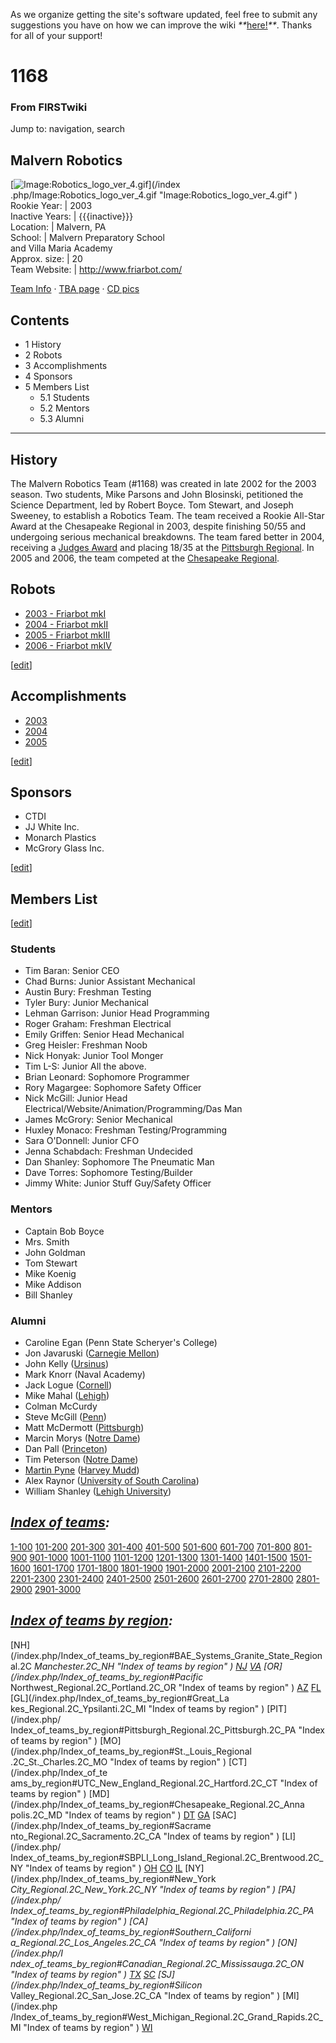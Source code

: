 As we organize getting the site's software updated, feel free to submit any
suggestions you have on how we can improve the wiki
_**_[here!](/index.php/User:Hallry/Suggestions "User:Hallry/Suggestions"
)_**_. Thanks for all of your support!

# 1168

### From FIRSTwiki

Jump to: navigation, search

Malvern Robotics  
---  
[![Image:Robotics_logo_ver_4.gif](/media/4/4e/Robotics_logo_ver_4.gif)](/index
.php/Image:Robotics_logo_ver_4.gif "Image:Robotics_logo_ver_4.gif" )  
Rookie Year: | 2003  
Inactive Years: | {{{inactive}}}  
Location: | Malvern, PA  
School: | Malvern Preparatory School  
and Villa Maria Academy  
Approx. size: | 20  
Team Website: | <http://www.friarbot.com/>  
  
[Team Info](http://frclinks.appspot.com/t/1168
"http://frclinks.appspot.com/t/1168" ) · [TBA
page](http://www.thebluealliance.com/team/1168
"http://www.thebluealliance.com/team/1168" ) · [CD
pics](http://www.chiefdelphi.com/media/photos/tags/frc1168
"http://www.chiefdelphi.com/media/photos/tags/frc1168" )  
  
## Contents

  * 1 History
  * 2 Robots
  * 3 Accomplishments
  * 4 Sponsors
  * 5 Members List
    * 5.1 Students
    * 5.2 Mentors
    * 5.3 Alumni  
---  
  

## History

The Malvern Robotics Team (#1168) was created in late 2002 for the 2003
season. Two students, Mike Parsons and John Blosinski, petitioned the Science
Department, led by Robert Boyce. Tom Stewart, and Joseph Sweeney, to establish
a Robotics Team. The team received a Rookie All-Star Award at the Chesapeake
Regional in 2003, despite finishing 50/55 and undergoing serious mechanical
breakdowns. The team fared better in 2004, receiving a [Judges
Award](/index.php/Judges_Award "Judges Award" ) and placing 18/35 at the
[Pittsburgh Regional](/index.php/Pittsburgh_Regional "Pittsburgh Regional" ).
In 2005 and 2006, the team competed at the [Chesapeake
Regional](/index.php/Chesapeake_Regional "Chesapeake Regional" ).


## Robots

  * [2003 - Friarbot mkI](/index.php/1168_in_2003 "1168 in 2003" )
  * [2004 - Friarbot mkII](/index.php/1168_in_2004 "1168 in 2004" )
  * [2005 - Friarbot mkIII](/index.php?title=1168_in_2005&action=edit "1168 in 2005" )
  * [2006 - Friarbot mkIV](/index.php/1168_in_2006 "1168 in 2006" )

[[edit](/index.php?title=1168&action=edit&section=3 "Edit section:
Accomplishments" )]

## Accomplishments

  * [2003](/index.php/1168_in_2003 "1168 in 2003" )
  * [2004](/index.php/1168_in_2004 "1168 in 2004" )
  * [2005](/index.php?title=1168_in_2005&action=edit "1168 in 2005" )

[[edit](/index.php?title=1168&action=edit&section=4 "Edit section: Sponsors"
)]

## Sponsors

  * CTDI 
  * JJ White Inc. 
  * Monarch Plastics 
  * McGrory Glass Inc. 

[[edit](/index.php?title=1168&action=edit&section=5 "Edit section: Members
List" )]

## Members List

[[edit](/index.php?title=1168&action=edit&section=6 "Edit section: Students"
)]

### Students

  * Tim Baran: Senior CEO 
  * Chad Burns: Junior Assistant Mechanical 
  * Austin Bury: Freshman Testing 
  * Tyler Bury: Junior Mechanical 
  * Lehman Garrison: Junior Head Programming 
  * Roger Graham: Freshman Electrical 
  * Emily Griffen: Senior Head Mechanical 
  * Greg Heisler: Freshman Noob 
  * Nick Honyak: Junior Tool Monger 
  * Tim L-S: Junior All the above. 
  * Brian Leonard: Sophomore Programmer 
  * Rory Magargee: Sophomore Safety Officer 
  * Nick McGill: Junior Head Electrical/Website/Animation/Programming/Das Man 
  * James McGrory: Senior Mechanical 
  * Huxley Monaco: Freshman Testing/Programming 
  * Sara O'Donnell: Junior CFO 
  * Jenna Schabdach: Freshman Undecided 
  * Dan Shanley: Sophomore The Pneumatic Man 
  * Dave Torres: Sophomore Testing/Builder 
  * Jimmy White: Junior Stuff Guy/Safety Officer 


### Mentors

  * Captain Bob Boyce 
  * Mrs. Smith 
  * John Goldman 
  * Tom Stewart 
  * Mike Koenig 
  * Mike Addison 
  * Bill Shanley 


### Alumni

  * Caroline Egan (Penn State Scheryer's College) 
  * Jon Javaruski ([Carnegie Mellon](/index.php?title=Carnegie_Mellon&action=edit "Carnegie Mellon" )) 
  * John Kelly ([Ursinus](/index.php?title=Ursinus&action=edit "Ursinus" )) 
  * Mark Knorr (Naval Academy) 
  * Jack Logue ([Cornell](/index.php?title=Cornell&action=edit "Cornell" )) 
  * Mike Mahal ([Lehigh](/index.php?title=Lehigh&action=edit "Lehigh" )) 
  * Colman McCurdy 
  * Steve McGill ([Penn](/index.php?title=University_of_Pennsylvania&action=edit "University of Pennsylvania" )) 
  * Matt McDermott ([Pittsburgh](/index.php?title=Pittsburgh&action=edit "Pittsburgh" )) 
  * Marcin Morys ([Notre Dame](/index.php?title=Notre_Dame&action=edit "Notre Dame" )) 
  * Dan Pall ([Princeton](/index.php?title=Princeton&action=edit "Princeton" )) 
  * Tim Peterson ([Notre Dame](/index.php?title=Notre_Dame&action=edit "Notre Dame" )) 
  * [Martin Pyne](/index.php/User:Goobergunch "User:Goobergunch" ) ([Harvey Mudd](/index.php?title=Harvey_Mudd&action=edit "Harvey Mudd" )) 
  * Alex Raynor ([University of South Carolina](/index.php?title=University_of_South_Carolina&action=edit "University of South Carolina" )) 
  * William Shanley ([Lehigh University](/index.php?title=Lehigh_University&action=edit "Lehigh University" )) 

  

_[Index of teams](/index.php/Index_of_teams "Index of teams" ):_  
---  
  
[1-100](/index.php/Index_of_teams#1-100 "Index of teams" )
[101-200](/index.php/Index_of_teams#101-200 "Index of teams" )
[201-300](/index.php/Index_of_teams#201-300 "Index of teams" )
[301-400](/index.php/Index_of_teams#301-400 "Index of teams" )
[401-500](/index.php/Index_of_teams#401-500 "Index of teams" )
[501-600](/index.php/Index_of_teams#501-600 "Index of teams" )
[601-700](/index.php/Index_of_teams#601-700 "Index of teams" )
[701-800](/index.php/Index_of_teams#701-800 "Index of teams" )
[801-900](/index.php/Index_of_teams#801-900 "Index of teams" )
[901-1000](/index.php/Index_of_teams#901-1000 "Index of teams" )
[1001-1100](/index.php/Index_of_teams#1001-1100 "Index of teams" )
[1101-1200](/index.php/Index_of_teams#1101-1200 "Index of teams" )
[1201-1300](/index.php/Index_of_teams#1201-1300 "Index of teams" )
[1301-1400](/index.php/Index_of_teams#1301-1400 "Index of teams" )
[1401-1500](/index.php/Index_of_teams#1401-1500 "Index of teams" )
[1501-1600](/index.php/Index_of_teams#1501-1600 "Index of teams" )
[1601-1700](/index.php/Index_of_teams#1601-1700 "Index of teams" )
[1701-1800](/index.php/Index_of_teams#1701-1800 "Index of teams" )
[1801-1900](/index.php/Index_of_teams#1801-1900 "Index of teams" )
[1901-2000](/index.php/Index_of_teams#1901-2000 "Index of teams" )
[2001-2100](/index.php/Index_of_teams#2001-2100 "Index of teams" )
[2101-2200](/index.php/Index_of_teams#2101-2200 "Index of teams" )
[2201-2300](/index.php/Index_of_teams#2201-2300 "Index of teams" )
[2301-2400](/index.php/Index_of_teams#2301-2400 "Index of teams" )
[2401-2500](/index.php/Index_of_teams#2401-2500 "Index of teams" )
[2501-2600](/index.php/Index_of_teams#2501-2600 "Index of teams" )
[2601-2700](/index.php/Index_of_teams#2601-2700 "Index of teams" )
[2701-2800](/index.php/Index_of_teams#2701-2800 "Index of teams" )
[2801-2900](/index.php/Index_of_teams#2801-2900 "Index of teams" )
[2901-3000](/index.php/Index_of_teams#2901-3000 "Index of teams" )  
  
_[Index of teams by region](/index.php/Index_of_teams_by_region "Index of
teams by region" ):_  
---  
  
[NH](/index.php/Index_of_teams_by_region#BAE_Systems_Granite_State_Regional.2C
_Manchester.2C_NH "Index of teams by region" )
[NJ](/index.php/Index_of_teams_by_region#New_Jersey_Regional.2C_Trenton.2C_NJ
"Index of teams by region" )
[VA](/index.php/Index_of_teams_by_region#NASA.2FVCU_Regional.2C_Richmond.2C_VA
"Index of teams by region" ) [OR](/index.php/Index_of_teams_by_region#Pacific_
Northwest_Regional.2C_Portland.2C_OR "Index of teams by region" )
[AZ](/index.php/Index_of_teams_by_region#Arizona_Regional.2C_Phoenix.2C_AZ
"Index of teams by region" )
[FL](/index.php/Index_of_teams_by_region#Florida_Regional.2C_Orlando.2C_FL
"Index of teams by region" ) [GL](/index.php/Index_of_teams_by_region#Great_La
kes_Regional.2C_Ypsilanti.2C_MI "Index of teams by region" ) [PIT](/index.php/
Index_of_teams_by_region#Pittsburgh_Regional.2C_Pittsburgh.2C_PA "Index of
teams by region" ) [MO](/index.php/Index_of_teams_by_region#St._Louis_Regional
.2C_St._Charles.2C_MO "Index of teams by region" ) [CT](/index.php/Index_of_te
ams_by_region#UTC_New_England_Regional.2C_Hartford.2C_CT "Index of teams by
region" ) [MD](/index.php/Index_of_teams_by_region#Chesapeake_Regional.2C_Anna
polis.2C_MD "Index of teams by region" )
[DT](/index.php/Index_of_teams_by_region#Detroit_Regional.2C_Detroit.2C_MI
"Index of teams by region" )
[GA](/index.php/Index_of_teams_by_region#Peachtree_Regional.2C_Duluth.2C_GA
"Index of teams by region" ) [SAC](/index.php/Index_of_teams_by_region#Sacrame
nto_Regional.2C_Sacramento.2C_CA "Index of teams by region" ) [LI](/index.php/
Index_of_teams_by_region#SBPLI_Long_Island_Regional.2C_Brentwood.2C_NY "Index
of teams by region" )
[OH](/index.php/Index_of_teams_by_region#Buckeye_Regional.2C_Cleveland.2C_OH
"Index of teams by region" )
[CO](/index.php/Index_of_teams_by_region#Colorado_Regional.2C_Denver.2C_CO
"Index of teams by region" )
[IL](/index.php/Index_of_teams_by_region#Midwest_Regional.2C_Evanston.2C_IL
"Index of teams by region" ) [NY](/index.php/Index_of_teams_by_region#New_York
_City_Regional.2C_New_York.2C_NY "Index of teams by region" ) [PA](/index.php/
Index_of_teams_by_region#Philadelphia_Regional.2C_Philadelphia.2C_PA "Index of
teams by region" ) [CA](/index.php/Index_of_teams_by_region#Southern_Californi
a_Regional.2C_Los_Angeles.2C_CA "Index of teams by region" ) [ON](/index.php/I
ndex_of_teams_by_region#Canadian_Regional.2C_Mississauga.2C_ON "Index of teams
by region" )
[TX](/index.php/Index_of_teams_by_region#Lone_Star_Regional.2C_Houston.2C_TX
"Index of teams by region" )
[SC](/index.php/Index_of_teams_by_region#Palmetto_Regional.2C_Columbia.2C_SC
"Index of teams by region" ) [SJ](/index.php/Index_of_teams_by_region#Silicon_
Valley_Regional.2C_San_Jose.2C_CA "Index of teams by region" ) [MI](/index.php
/Index_of_teams_by_region#West_Michigan_Regional.2C_Grand_Rapids.2C_MI "Index
of teams by region" )
[WI](/index.php/Index_of_teams_by_region#Wisconsin_Regional.2C_Milwaukee.2C_WI
"Index of teams by region" )  
  
